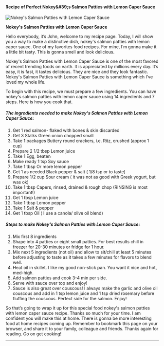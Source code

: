             

#### Recipe of Perfect Nokey&amp;#39;s Salmon Patties with Lemon Caper Sauce

![Nokey's Salmon Patties with Lemon Caper Sauce](https://img-global.cpcdn.com/recipes/5161889776533504/751x532cq70/nokeys-salmon-patties-with-lemon-caper-sauce-recipe-main-photo.jpg)

**Nokey's Salmon Patties with Lemon Caper Sauce**

Hello everybody, it’s John, welcome to my recipe page. Today, I will show you a way to make a distinctive dish, nokey's salmon patties with lemon caper sauce. One of my favorites food recipes. For mine, I’m gonna make it a little bit tasty. This is gonna smell and look delicious.

Nokey's Salmon Patties with Lemon Caper Sauce is one of the most favored of recent trending foods on earth. It is appreciated by millions every day. It’s easy, it is fast, it tastes delicious. They are nice and they look fantastic. Nokey's Salmon Patties with Lemon Caper Sauce is something which I’ve loved my whole life.

To begin with this recipe, we must prepare a few ingredients. You can have nokey's salmon patties with lemon caper sauce using 14 ingredients and 7 steps. Here is how you cook that.

##### The ingredients needed to make Nokey's Salmon Patties with Lemon Caper Sauce:

1.  Get 1 red salmon- flaked with bones & skin discarded
2.  Get 3 Stalks Green onion chopped small
3.  Take 1 packages Buttery round crackers, i.e. Ritz, crushed (approx 1 cup)
4.  Prepare 2 1/2 tbsp Lemon juice
5.  Take 1 Egg, beaten
6.  Make ready 1 tsp Soy sauce
7.  Take 1 tbsp Or more lemon pepper
8.  Get 1 as needed Black pepper & salt ( 1/8 tsp or to taste)
9.  Prepare 1/2 cup Sour cream ( it was not as good with Greek yogurt, but was ok)
10.  Take 1 tbsp Capers, rinsed, drained & rough chop (RINSING is most important!)
11.  Get 1 tbsp Lemon juice
12.  Take 1 tbsp Lemon pepper
13.  Take 1 Salt & pepper
14.  Get 1 tbsp Oil ( I use a canola/ olive oil blend)

##### Steps to make Nokey's Salmon Patties with Lemon Caper Sauce:

1.  Mix first 8 ingredients
2.  Shape into 4 patties or eight small patties. For best results chill in freezer for 20-30 minutes or fridge for 1 hour.
3.  Mix next 5 ingredients (not oil) and allow to sit/chill at least 5 minutes before adjusting to taste as it takes a few minutes for flavors to blend well.
4.  Heat oil in skillet. I like my good non-stick pan. You want it nice and hot, med-high.
5.  Add salmon patties and cook 3-4 min per side.
6.  Serve with sauce over top and enjoy!
7.  Sauce is also great over couscous! I always make the garlic and olive oil couscous and add in 1 tsp lemon juice and 1 tsp dried rosemary before fluffing the couscous. Perfect side for the salmon. Enjoy!

So that’s going to wrap it up for this special food nokey's salmon patties with lemon caper sauce recipe. Thanks so much for your time. I am confident you will make this at home. There is gonna be more interesting food at home recipes coming up. Remember to bookmark this page on your browser, and share it to your family, colleague and friends. Thanks again for reading. Go on get cooking!

* * *